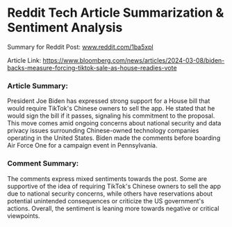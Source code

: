 # Reddit Tech Article Summarization & Sentiment Analysis


Summary for Reddit Post: www.reddit.com/1ba5xpl 

Article Link: https://www.bloomberg.com/news/articles/2024-03-08/biden-backs-measure-forcing-tiktok-sale-as-house-readies-vote

### Article Summary: 

President Joe Biden has expressed strong support for a House bill that would require TikTok's Chinese owners to sell the app. He stated that he would sign the bill if it passes, signaling his commitment to the proposal. This move comes amid ongoing concerns about national security and data privacy issues surrounding Chinese-owned technology companies operating in the United States. Biden made the comments before boarding Air Force One for a campaign event in Pennsylvania.

### Comment Summary: 

The comments express mixed sentiments towards the post. Some are supportive of the idea of requiring TikTok's Chinese owners to sell the app due to national security concerns, while others have reservations about potential unintended consequences or criticize the US government's actions. Overall, the sentiment is leaning more towards negative or critical viewpoints.
